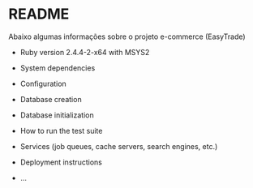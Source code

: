 # README

Abaixo algumas informações sobre o projeto e-commerce (EasyTrade)

* Ruby version
2.4.4-2-x64 with MSYS2

* System dependencies

* Configuration

* Database creation

* Database initialization

* How to run the test suite

* Services (job queues, cache servers, search engines, etc.)

* Deployment instructions

* ...
